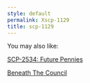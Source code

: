 ```yaml
---
style: default
permalink: Xscp-1129
title: scp-1129
---
```

You may also like:

[SCP-2534: Future Pennies](http://scp-wiki.net/scp-2534)

[Beneath The Council](http://scp-wiki.net/beneath-the-council)
